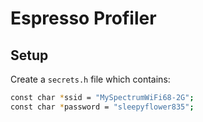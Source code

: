 # Espresso Profiler

## Setup
Create a `secrets.h` file which contains:

```sh
const char *ssid = "MySpectrumWiFi68-2G";
const char *password = "sleepyflower835";
```
